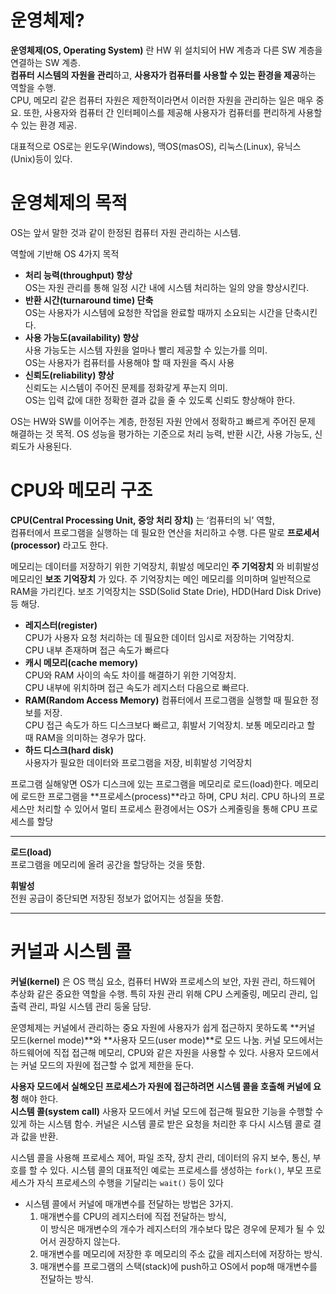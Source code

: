 # 운영체제?

**운영체제(OS, Operating System)** 란 HW 위 설치되어 HW 계층과 다른 SW 계층을 연결하는 SW 계층.  
**컴퓨터 시스템의 자원을 관리**하고, **사용자가 컴퓨터를 사용할 수 있는 환경을 제공**하는 역할을 수행.  
CPU, 메모리 같은 컴퓨터 자원은 제한적이라면서 이러한 자원을 관리하는 일은 매우 중요. 또한, 사용자와 컴퓨터 간 인터페이스를 제공해 사용자가 컴퓨터를 편리하게 사용할 수 있는 환경 제공.   

대표적으로 OS로는 윈도우(Windows), 맥OS(masOS), 리눅스(Linux), 유닉스(Unix)등이 있다.

# 운영체제의 목적

OS는 앞서 말한 것과 같이 한정된 컴퓨터 자원 관리하는 시스템.  

역할에 기반해 OS 4가지 목적

- **처리 능력(throughput) 향상**  
OS는 자원 관리를 통해 일정 시간 내에 시스템 처리하는 일의 양을 향상시킨다.
- **반환 시간(turnaround time) 단축**  
OS는 사용자가 시스템에 요청한 작업을 완료할 때까지 소요되는 시간을 단축시킨다.
- **사용 가능도(availability) 향상**  
사용 가능도는 시스템 자원을 얼마나 빨리 제공할 수 있는가를 의미.  
OS는 사용자가 컴퓨터를 사용해야 할 때 자원을 즉시 사용
- **신뢰도(reliability) 향상**  
신뢰도는 시스템이 주어진 문제를 정화갛게 푸는지 의미.  
OS는 입력 값에 대한 정확한 결과 값을 줄 수 있도록 신뢰도 향상해야 한다.

OS는 HW와 SW를 이어주는 계층, 한정된 자원 안에서 정확하고 빠르게 주어진 문제 해결하는 것 목적. OS 성능을 평가하는 기준으로 처리 능력, 반환 시간, 사용 가능도, 신뢰도가 사용된다.

# CPU와 메모리 구조

**CPU(Central Processing Unit, 중앙 처리 장치)** 는 ‘컴퓨터의 뇌’ 역할,  
컴퓨터에서 프로그램을 실행하는 데 필요한 연산을 처리하고 수행. 다른 말로 **프로세서(processor)** 라고도 한다.

메모리는 데이터를 저장하기 위한 기억장치, 휘발성 메모리인 **주 기억장치** 와 비휘발성 메모리인 **보조 기억장치** 가 있다. 주 기억장치는 메인 메모리를 의미하며 일반적으로 RAM을 가리킨다. 보조 기억장치는 SSD(Solid State Drie), HDD(Hard Disk Drive)등 해당.

- **레지스터(register)**  
CPU가 사용자 요청 처리하는 데 필요한 데이터 임시로 저장하는 기억장치.  
CPU 내부 존재하며 접근 속도가 빠르다
- **캐시 메모리(cache memory)**  
CPU와 RAM 사이의 속도 차이를 해결하기 위한 기억장치.  
CPU 내부에 위치하며 접근 속도가 레지스터 다음으로 빠르다.
- **RAM(Random Access Memory)**
컴퓨터에서 프로그램을 실행할 때 필요한 정보를 저장.  
CPU 접근 속도가 하드 디스크보다 빠르고, 휘발서 기억장치. 보통 메모리라고 할 때 RAM을 의미하는 경우가 많다.
- **하드 디스크(hard disk)**  
사용자가 필요한 데이터와 프로그램을 저장, 비휘발성 기억장치

프로그램 실해앟면 OS가 디스크에 있는 프로그램을 메모리로 로드(load)한다. 메모리에 로드한 프로그램을 **프로세스(process)**라고 하며, CPU 처리. CPU 하나의 프로세스만 처리할 수 있어서 멀티 프로세스 환경에서는 OS가 스케줄링을 통해 CPU 프로세스를 할당

---

**로드(load)**  
프로그램을 메모리에 올려 공간을 할당하는 것을 뜻함.

**휘발성**   
전원 공급이 중단되면 저장된 정보가 없어지는 성질을 뜻함.

---

# 커널과 시스템 콜

**커널(kernel)** 은 OS 핵심 요소, 컴퓨터 HW와 프로세스의 보안, 자원 관리, 하드웨어 추상화 같은 중요한 역할을 수행. 특히 자원 관리 위해 CPU 스케줄링, 메모리 관리, 입출력 관리, 파일 시스템 관리 둥울 담당.

운영체제는 커널에서 관리하는 중요 자원에 사용자가 쉽게 접근하지 못하도록 **커널 모드(kernel mode)**와 **사용자 모드(user mode)**로 모드 나눔. 커널 모드에서는 하드웨어에 직접 접근해 메모리, CPU와 같은 자원을 사용할 수 있다. 사용자 모드에서는 커널 모드의 자원에 접근할 수 없게 제한을 둔다.

**사용자 모드에서 실해오딘 프로세스가 자원에 접근하려면 시스템 콜을 호출해 커널에 요청** 해야 한다.  
**시스템 콜(system call)** 사용자 모드에서 커널 모드에 접근해 필요한 기능을 수행할 수 있게 하는 시스템 함수. 커널은 시스템 콜로 받은 요청을 처리한 후 다시 시스템 콜로 결과 값을 반환.

시스템 콜을 사용해 프로세스 제어, 파일 조작, 장치 관리, 데이터의 유지 보수, 통신, 부호를 할 수 있다. 시스템 콜의 대표적인 예로는 프로세스를 생성하는 `fork()`, 부모 프로세스가 자식 프로세스의 수행을 기달리는 `wait()` 등이 있다

- 시스템 콜에서 커널에 매개변수를 전달하는 방법은 3가지.
    1. 매개변수를 CPU의 레지스터에 직접 전달하는 방식,  
    이 방식은 매개변수의 개수가 레지스터의 개수보다 많은 경우에 문제가 될 수 있어서 권장하지 않는다.
    2. 매개변수를 메모리에 저장한 후 메모리의 주소 값을 레지스터에 저장하는 방식.
    3. 매개변수를 프로그램의 스택(stack)에 push하고 OS에서 pop해 매개변수를 전달하는 방식.